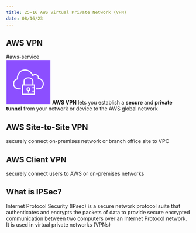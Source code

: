 ```yaml
---
title: 25-16 AWS Virtual Private Network (VPN)
date: 08/16/23
---
```


## AWS VPN

\#aws-service   
![35](images/icons/VPN_Icon.png) **AWS VPN** lets you establish a **secure** and **private tunnel** from your network or device to the AWS global network

## AWS Site-to-Site VPN

securely connect on-premises network or branch office site to VPC

## AWS Client VPN

securely connect users to AWS or on-premises networks

## What is IPSec?

Internet Protocol Security (IPsec) is a secure network protocol suite that authenticates and encrypts the packets of data to provide secure encrypted communication between two computers over an Internet Protocol network. It is used in virtual private networks (VPNs)
